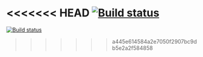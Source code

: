 <<<<<<< HEAD
[![Build status](https://ci.appveyor.com/api/projects/status/wk4dhgdq8vw7vv4x?svg=true)](https://ci.appveyor.com/project/DmitriiLife/postmanecho)
=======
[![Build status](https://ci.appveyor.com/api/projects/status/wk4dhgdq8vw7vv4x?svg=true)](https://ci.appveyor.com/project/DmitriiLife/postmanecho)
>>>>>>> a445e614584a2e7050f2907bc9db5e2a2f584858

